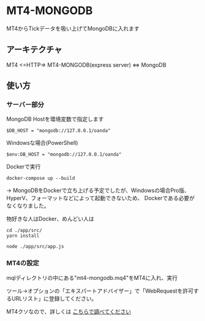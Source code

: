 # MT4-MONGODB

MT4からTickデータを吸い上げてMongoDBに入れます

## アーキテクチャ

MT4 <=HTTP=> MT4-MONGODB(express server) <=> MongoDB


## 使い方

### サーバー部分

MongoDB Hostを環境変数で指定します
```
$DB_HOST = "mongodb://127.0.0.1/oanda" 
```

Windowsな場合(PowerShell)
```
$env:DB_HOST = "mongodb://127.0.0.1/oanda"
```

Dockerで実行
```
docker-compose up --build
```
→ MongoDBをDockerで立ち上げる予定でしたが、Windowsの場合Pro版、HyperV、フォーマットなどによって起動できないため、
Dockerである必要がなくなりました。

物好きな人はDocker、めんどい人は
```
cd ./app/src/
yarn install

node ./app/src/app.js
```

### MT4の設定

mqlディレクトリの中にある"mt4-mongodb.mq4"をMT4に入れ、実行

ツール→オプションの「エキスパートアドバイザー」で「WebRequestを許可するURLリスト」に登録してください。

MT4クソなので、詳しくは [こちらで調べてください](https://google.com)
